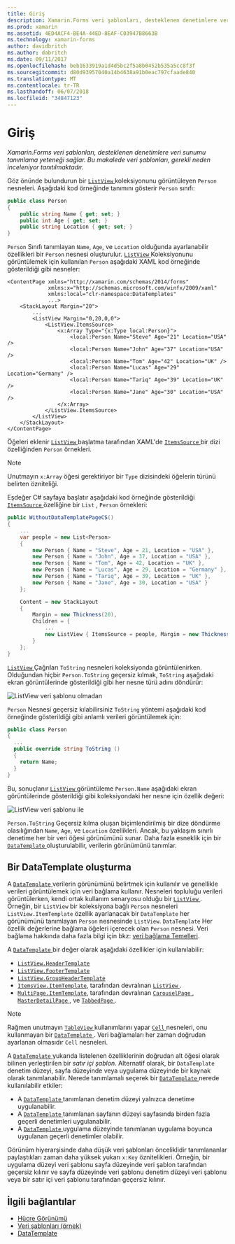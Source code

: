 ```yaml
---
title: Giriş
description: Xamarin.Forms veri şablonları, desteklenen denetimlere veri sunumu tanımlama yeteneği sağlar. Bu makalede veri şablonları, gerekli neden inceleniyor tanıtılmaktadır.
ms.prod: xamarin
ms.assetid: 4ED4ACF4-BE4A-44ED-8EAF-C03947B8663B
ms.technology: xamarin-forms
author: davidbritch
ms.author: dabritch
ms.date: 09/11/2017
ms.openlocfilehash: beb1633919a1d4d5bc2f5a8b0452b535a5cc8f3f
ms.sourcegitcommit: d80d93957040a14b4638a91b0eac797cfaade840
ms.translationtype: MT
ms.contentlocale: tr-TR
ms.lasthandoff: 06/07/2018
ms.locfileid: "34847123"
---
```

# <a name="introduction"></a>Giriş

_Xamarin.Forms veri şablonları, desteklenen denetimlere veri sunumu tanımlama yeteneği sağlar. Bu makalede veri şablonları, gerekli neden inceleniyor tanıtılmaktadır._

Göz önünde bulundurun bir [ `ListView` ](https://developer.xamarin.com/api/type/Xamarin.Forms.ListView/) koleksiyonunu görüntüleyen `Person` nesneleri. Aşağıdaki kod örneğinde tanımını gösterir `Person` sınıfı:

```csharp
public class Person
{
    public string Name { get; set; }
    public int Age { get; set; }
    public string Location { get; set; }
}
```

`Person` Sınıfı tanımlayan `Name`, `Age`, ve `Location` olduğunda ayarlanabilir özellikleri bir `Person` nesnesi oluşturulur. [ `ListView` ](https://developer.xamarin.com/api/type/Xamarin.Forms.ListView/) Koleksiyonunu görüntülemek için kullanılan `Person` aşağıdaki XAML kod örneğinde gösterildiği gibi nesneler:

```xaml
<ContentPage xmlns="http://xamarin.com/schemas/2014/forms"
             xmlns:x="http://schemas.microsoft.com/winfx/2009/xaml"
             xmlns:local="clr-namespace:DataTemplates"
             ...>
    <StackLayout Margin="20">
        ...
        <ListView Margin="0,20,0,0">
            <ListView.ItemsSource>
                <x:Array Type="{x:Type local:Person}">
                    <local:Person Name="Steve" Age="21" Location="USA" />
                    <local:Person Name="John" Age="37" Location="USA" />
                    <local:Person Name="Tom" Age="42" Location="UK" />
                    <local:Person Name="Lucas" Age="29" Location="Germany" />
                    <local:Person Name="Tariq" Age="39" Location="UK" />
                    <local:Person Name="Jane" Age="30" Location="USA" />
                </x:Array>
            </ListView.ItemsSource>
        </ListView>
    </StackLayout>
</ContentPage>
```

Öğeleri eklenir [ `ListView` ](https://developer.xamarin.com/api/type/Xamarin.Forms.ListView/) başlatma tarafından XAML'de [ `ItemsSource` ](https://developer.xamarin.com/api/property/Xamarin.Forms.ItemsView%3CTVisual%3E.ItemsSource/) bir dizi özelliğinden `Person` örnekleri.

> [!NOTE]
> Unutmayın `x:Array` öğesi gerektiriyor bir `Type` dizisindeki öğelerin türünü belirten özniteliği.

Eşdeğer C# sayfaya başlatır aşağıdaki kod örneğinde gösterildiği [ `ItemsSource` ](https://developer.xamarin.com/api/property/Xamarin.Forms.ItemsView%3CTVisual%3E.ItemsSource/) özelliğine bir `List` , `Person` örnekleri:

```csharp
public WithoutDataTemplatePageCS()
{
    ...
    var people = new List<Person>
    {
        new Person { Name = "Steve", Age = 21, Location = "USA" },
        new Person { Name = "John", Age = 37, Location = "USA" },
        new Person { Name = "Tom", Age = 42, Location = "UK" },
        new Person { Name = "Lucas", Age = 29, Location = "Germany" },
        new Person { Name = "Tariq", Age = 39, Location = "UK" },
        new Person { Name = "Jane", Age = 30, Location = "USA" }
    };

    Content = new StackLayout
    {
        Margin = new Thickness(20),
        Children = {
            ...
            new ListView { ItemsSource = people, Margin = new Thickness(0, 20, 0, 0) }
        }
    };
}
```

[ `ListView` ](https://developer.xamarin.com/api/type/Xamarin.Forms.ListView/) Çağrıları `ToString` nesneleri koleksiyonda görüntülenirken. Olduğundan hiçbir `Person.ToString` geçersiz kılmak, `ToString` aşağıdaki ekran görüntülerinde gösterildiği gibi her nesne türü adını döndürür:

![](introduction-images/no-data-template.png "ListView veri şablonu olmadan")

`Person` Nesnesi geçersiz kılabilirsiniz `ToString` yöntemi aşağıdaki kod örneğinde gösterildiği gibi anlamlı verileri görüntülemek için:

```csharp
public class Person
{
  ...
  public override string ToString ()
  {
    return Name;
  }
}
```

Bu, sonuçlanır [ `ListView` ](https://developer.xamarin.com/api/type/Xamarin.Forms.ListView/) görüntüleme `Person.Name` aşağıdaki ekran görüntülerinde gösterildiği gibi koleksiyondaki her nesne için özellik değeri:

![](introduction-images/override-tostring.png "ListView veri şablonu ile")

`Person.ToString` Geçersiz kılma oluşan biçimlendirilmiş bir dize döndürme olasılığından `Name`, `Age`, ve `Location` özellikleri. Ancak, bu yaklaşım sınırlı denetime her bir veri öğesi görünümünü sunar. Daha fazla esneklik için bir [ `DataTemplate` ](https://developer.xamarin.com/api/type/Xamarin.Forms.DataTemplate/) oluşturulabilir, verilerin görünümünü tanımlar.

## <a name="creating-a-datatemplate"></a>Bir DataTemplate oluşturma

A [ `DataTemplate` ](https://developer.xamarin.com/api/type/Xamarin.Forms.DataTemplate/) verilerin görünümünü belirtmek için kullanılır ve genellikle verileri görüntülemek için veri bağlama kullanır. Nesneleri topluluğu verileri görüntülerken, kendi ortak kullanım senaryosu olduğu bir [ `ListView` ](https://developer.xamarin.com/api/type/Xamarin.Forms.ListView/). Örneğin, bir `ListView` bir koleksiyona bağlı `Person` nesneleri `ListView.ItemTemplate` özellik ayarlanacak bir `DataTemplate` her görünümünü tanımlayan `Person` nesnesinde `ListView`. `DataTemplate` Her özellik değerlerine bağlama öğeleri içerecek olan `Person` nesnesi. Veri bağlama hakkında daha fazla bilgi için bkz: [veri bağlama Temelleri](~/xamarin-forms/xaml/xaml-basics/data-binding-basics.md).

A [ `DataTemplate` ](https://developer.xamarin.com/api/type/Xamarin.Forms.DataTemplate/) bir değer olarak aşağıdaki özellikler için kullanılabilir:

- [`ListView.HeaderTemplate`](https://developer.xamarin.com/api/property/Xamarin.Forms.ListView.HeaderTemplate/)
- [`ListView.FooterTemplate`](https://developer.xamarin.com/api/property/Xamarin.Forms.ListView.FooterTemplate/)
- [`ListView.GroupHeaderTemplate`](https://developer.xamarin.com/api/property/Xamarin.Forms.ListView.GroupHeaderTemplate/)
- [`ItemsView.ItemTemplate`](https://developer.xamarin.com/api/type/Xamarin.Forms.ItemsView%3CTVisual%3E/), tarafından devralınan [ `ListView` ](https://developer.xamarin.com/api/type/Xamarin.Forms.ListView/).
- [`MultiPage.ItemTemplate`](https://developer.xamarin.com/api/type/Xamarin.Forms.MultiPage%3CT%3E/), tarafından devralınan [ `CarouselPage` ](https://developer.xamarin.com/api/type/Xamarin.Forms.CarouselPage/), [ `MasterDetailPage` ](https://developer.xamarin.com/api/type/Xamarin.Forms.MasterDetailPage/), ve [ `TabbedPage` ](https://developer.xamarin.com/api/type/Xamarin.Forms.TabbedPage/).

> [!NOTE]
> Rağmen unutmayın [ `TableView` ](https://developer.xamarin.com/api/type/Xamarin.Forms.TableView/) kullanımlarını yapar [ `Cell` ](https://developer.xamarin.com/api/type/Xamarin.Forms.Cell/) nesneleri, onu kullanmayan bir [ `DataTemplate` ](https://developer.xamarin.com/api/type/Xamarin.Forms.DataTemplate/). Veri bağlamaları her zaman doğrudan ayarlanan olmasıdır `Cell` nesneleri.

A [ `DataTemplate` ](https://developer.xamarin.com/api/type/Xamarin.Forms.DataTemplate/) yukarıda listelenen özelliklerinin doğrudan alt öğesi olarak bilinen yerleştirilen bir *satır içi şablon*. Alternatif olarak, bir `DataTemplate` denetim düzeyi, sayfa düzeyinde veya uygulama düzeyinde bir kaynak olarak tanımlanabilir. Nerede tanımlamalı seçerek bir [ `DataTemplate` ](https://developer.xamarin.com/api/type/Xamarin.Forms.DataTemplate/) nerede kullanılabilir etkiler:

- A [ `DataTemplate` ](https://developer.xamarin.com/api/type/Xamarin.Forms.DataTemplate/) tanımlanan denetim düzeyi yalnızca denetime uygulanabilir.
- A [ `DataTemplate` ](https://developer.xamarin.com/api/type/Xamarin.Forms.DataTemplate/) tanımlanan sayfanın düzeyi sayfasında birden fazla geçerli denetimleri uygulanabilir.
- A [ `DataTemplate` ](https://developer.xamarin.com/api/type/Xamarin.Forms.DataTemplate/) uygulama düzeyinde tanımlanan uygulama boyunca uygulanan geçerli denetimler olabilir.

Görünüm hiyerarşisinde daha düşük veri şablonları önceliklidir tanımlananlar paylaştıkları zaman daha yüksek yukarı `x:Key` öznitelikleri. Örneğin, bir uygulama düzeyi veri şablonu sayfa düzeyinde veri şablon tarafından geçersiz kılınır ve sayfa düzeyinde veri şablonu denetim düzeyi veri şablonu veya bir satır içi veri şablonu tarafından geçersiz kılınır.


## <a name="related-links"></a>İlgili bağlantılar

- [Hücre Görünümü](~/xamarin-forms/user-interface/listview/customizing-cell-appearance.md)
- [Veri şablonları (örnek)](https://developer.xamarin.com/samples/xamarin-forms/templates/datatemplates/)
- [DataTemplate](https://developer.xamarin.com/api/type/Xamarin.Forms.DataTemplate/)
